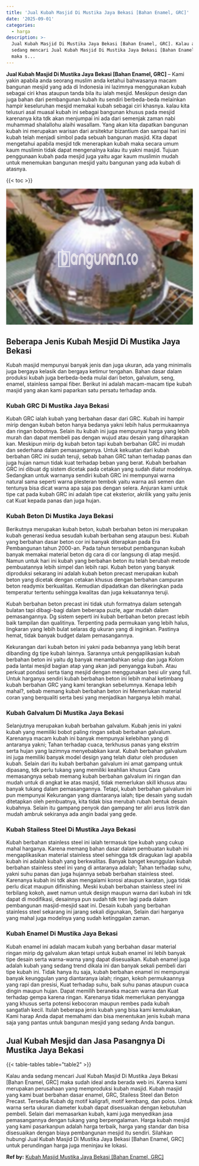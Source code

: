 ```yaml
---
title: 'Jual Kubah Masjid Di Mustika Jaya Bekasi [Bahan Enamel, GRC]'
date: '2025-09-01'
categories:
  - harga
description: >-
  Jual Kubah Masjid Di Mustika Jaya Bekasi [Bahan Enamel, GRC]. Kalau anda
  sedang mencari Jual Kubah Masjid Di Mustika Jaya Bekasi [Bahan Enamel, GRC]
  maka s...
---
```


**Jual Kubah Masjid Di Mustika Jaya Bekasi \[Bahan Enamel, GRC\]** – Kami yakin apabila anda seorang muslim anda ketahui bahwasanya macam bangunan mesjid yang ada di Indonesia ini lazimnya menggunakan kubah sebagai ciri khas ataupun tanda bila itu ialah mesjid. Meskipun design dan juga bahan dari pembangunan kubah itu sendiri berbeda-beda melainkan hampir keseluruhan mesjid memakai kubah sebagai ciri khasnya. kalau kita telusuri asal muasal kubah ini sebagai bangunan khusus pada mesjid karenanya kita tdk akan menjumpai ini ada dari semenjak zaman nabi muhammad shalallohu alaihi wasallam. Yang akan kita dapatkan bangunan kubah ini merupakan warisan dari arsitektur bizantium dan sampai hari ini kubah telah menjadi simbol pada sebuah bangunan masjid. Kita dapat mengetahui apabila mesjid tdk menerapkan kubah maka secara umum kaum muslimin tidak dapat mengenalnya kalau itu yakni masjid. Tujuan penggunaan kubah pada mesjid juga yaitu agar kaum muslimin mudah untuk menemukan bangunan mesjid yaitu bangunan yang ada kubah di atasnya.

{{< toc >}}

![Jual Kubah Masjid Di Mustika Jaya Bekasi [Bahan Enamel, GRC]](/images/jual-kubah-masjid-19.png)

## Beberapa Jenis Kubah Mesjid Di Mustika Jaya Bekasi

Kubah masjid mempunyai banyak jenis dan juga ukuran, ada yang minimalis juga bergaya kelasik dan bergaya ketimur tengahan. Bahan dasar dalam produksi kubah juga berbeda-beda mulai dari beton, galvalum, seng, enamel, stainless sampai fiber. Berikut ini adalah macam-macam tipe kubah masjid yang akan kami paparkan satu persatu terhadap anda.

### Kubah GRC Di Mustika Jaya Bekasi

Kubah GRC ialah kubah yang berbahan dasar dari GRC. Kubah ini hampir mirip dengan kubah beton hanya bedanya yakni lebih halus permukaannya dan ringan bobotnya. Selain itu kubah ini juga mempunyai harga yang lebih murah dan dapat membeli pas dengan wujud atau desain yang diharapkan kan. Meskipun mirip dg kubah beton tapi kubah berbahan GRC ini mudah dan sederhana dalam pemasangannya. Untuk kekuatan dari kubah berbahan GRC ini sudah teruji, sebab bahan GRC tahan terhadap panas dan juga hujan namun tidak kuat terhadap beban yang berat. Kubah berbahan GRC ini dibuat dg sistem dicetak pada cetakan yang sudah diatur modelnya. Sedangkan untuk warnanya sendiri kubah GRC ini mempunyai warna natural sama seperti warna plesteran tembok yaitu warna asli semen dan tentunya bisa dicat warna apa saja pas dengan selera. Anjuran kami untuk tipe cat pada kubah GRC ini adalah tipe cat eksterior, akrilik yang yaitu jenis cat Kuat kepada panas dan juga hujan.

### Kubah Beton Di Mustika Jaya Bekasi

Berikutnya merupakan kubah beton, kubah berbahan beton ini merupakan kubah generasi kedua sesudah kubah berbahan seng ataupun besi. Kubah yang berbahan dasar beton cor ini banyak diterapkan pada Era Pembangunan tahun 2000-an. Pada tahun tersebut pembangunan kubah banyak memakai material beton dg cara di cor langsung di atap mesjid. Namun untuk hari ini kubah yang berbahan beton itu telah berubah metode pembuatannya lebih simpel dan lebih rapi. Kubah beton yang banyak diproduksi sekarang ini adalah kubah beton precast merupakan kubah beton yang dicetak dengan cetakan khusus dengan berbahan campuran beton readymix berkualitas. Kemudian dipadatkan dan dikeringkan pada temperatur tertentu sehingga kwalitas dan juga kekuatannya teruji.

Kubah berbahan beton precast ini tidak utuh formatnya dalam setengah bulatan tapi dibagi-bagi dalam beberapa puzle, agar mudah dalam pemasangannya. Dg sistem seperti ini kubah berbahan beton precast lebih baik tampilan dan qualitinya. Terpenting pada permukaan yang lebih halus, lingkaran yang lebih bulat selaras dg ukuran yang di inginkan. Pastinya hemat, tidak banyak budget dalam pemasangannya.

Kekurangan dari kubah beton ini yakni pada bebannya yang lebih berat dibanding dg tipe kubah lainnya. Sarannya untuk pengaplikasian kubah berbahan beton ini yaitu dg banyak menambahkan selup dan juga Kolom pada lantai mesjid bagian atap yang akan jadi penyangga kubah. Atau perkuat pondasi serta tiang mesjid dengan menggunakan besi ulir yang full. Untuk harganya sendiri kubah berbahan beton ini lebih mahal ketimbang kubah berbahan GRC yang kami terangkan sebelumnya. Kenapa lebih mahal?, sebab memang kubah berbahan beton ini Memerlukan material coran yang berqualiti serta besi yang menjadikan harganya lebih mahal.

### Kubah Galvalum Di Mustika Jaya Bekasi

Selanjutnya merupakan kubah berbahan galvalum. Kubah jenis ini yakni kubah yang memiliki bobot paling ringan sebab berbahan galvalum. Karenanya macam kubah ini banyak mempunyai kelebihan yang di antaranya yakni; Tahan terhadap cuaca, terkhusus panas yang ekstrim serta hujan yang lazimnya menyebabkan karat. Kubah berbahan galvalum ini juga memiliki banyak model design yang telah diatur oleh produsen kubah. Selain dari itu kubah berbahan galvalum ini amat gampang untuk dipasang, tdk perlu tukang yang memiliki keahlian khusus Cara memasangnya sebab memang kubah berbahan galvalum ini ringan dan mudah untuk di angkat ke atas masjid, tidak memerlukan skill khusus atau banyak tukang dalam pemasangannya. Tetapi, kubah berbahan galvalum ini pun mempunyai Kekurangan yang diantaranya ialah; tipe desain yang sudah ditetapkan oleh pembuatnya, kita tidak bisa merubah rubah bentuk desain kubahnya. Selain itu gampang penyok dan gampang ter aliri arus listrik dan mudah ambruk sekiranya ada angin badai yang gede.

### Kubah Stailess Steel Di Mustika Jaya Bekasi

Kubah berbahan stainless steel ini ialah termasuk tipe kubah yang cukup mahal harganya. Karena memang bahan dasar dalam pembuatan kubah ini mengaplikasikan material stainless steel sehingga tdk diragukan lagi apabila kubah ini adalah kubah yang berkwalitas. Banyak banget keunggulan kubah berbahan stainless steel ini yang di antaranya adalah; Tahan terhadap suhu, yakni suhu panas dan juga hujannya sebab berbahan stainless steel. Karenanya kubah ini tdk akan mengalami korosi ataupun karatan, juga tidak perlu dicat maupun difinishing. Meski kubah berbahan stainless steel ini terbilang kokoh, awet namun untuk design maupun warna dari kubah ini tdk dapat di modifikasi, desainnya pun sudah tdk tren lagi pada dalam pembangunan masjid-mesjid saat ini. Desain kubah yang berbahan stainless steel sekarang ini jarang sekali digunakan, Selain dari harganya yang mahal juga modelnya yang sudah ketinggalan zaman.

### Kubah Enamel Di Mustika Jaya Bekasi

Kubah enamel ini adalah macam kubah yang berbahan dasar material ringan mirip dg galvalum akan tetapi untuk kubah enamel ini lebih banyak tipe desain serta warna-warna yang dapat disesuaikan. Kubah enamel juga adalah kubah yang sedang trend dikala ini dan banyak sekali pembeli dari tipe kubah ini. Tidak hanya itu saja, kubah berbahan enamel ini mempunyai banyak keunggulan yang diantaranya ialah; ringan, kokoh permukaannya yang rapi dan presisi, Kuat terhadap suhu, baik suhu panas ataupun cuaca dingin maupun hujan. Dapat memilih beraneka macam warna dan Kuat terhadap gempa karena ringan. Karenanya tidak memerlukan penyangga yang khusus serta potensi kebocoran maupun rembes pada kubah sangatlah kecil. Itulah beberapa jenis kubah yang bisa kami kemukakan, Kami harap Anda dapat memahami dan bisa menentukan jenis kubah mana saja yang pantas untuk bangunan mesjid yang sedang Anda bangun.

## Jual Kubah Mesjid dan Jasa Pasangnya Di Mustika Jaya Bekasi

{{< table-tables table="table2" >}}

Kalau anda sedang mencari Jual Kubah Masjid Di Mustika Jaya Bekasi \[Bahan Enamel, GRC\] maka sudah ideal anda berada web ini. Karena kami merupakan perusahaan yang memproduksi kubah masjid. Kubah masjid yang kami buat berbahan dasar enamel, GRC, Stailess Steel dan Beton Precast. Tersedia Kubah dg motif kaligrafi, motif kembang, dan polos. Untuk warna serta ukuran diameter kubah dapat disesuaikan dengan kebutuhan pembeli. Selain dari memasarkan kubah, kami juga menyedikan jasa pemasangannya dengan tukang yang berpengalaman. Harga kubah mesjid yang kami pasarkanpun adalah harga terbaik, harga yang standar dan bisa disesuaikan dengan biaya pembangunan mesjid itu sendiri. Silahkan hubungi Jual Kubah Masjid Di Mustika Jaya Bekasi \[Bahan Enamel, GRC\] untuk perundingan harga juga meninjau ke lokasi.

**Ref by:** [Kubah Masjid Mustika Jaya Bekasi [Bahan Enamel, GRC]](https://id.wikipedia.org/wiki/Kubah)
